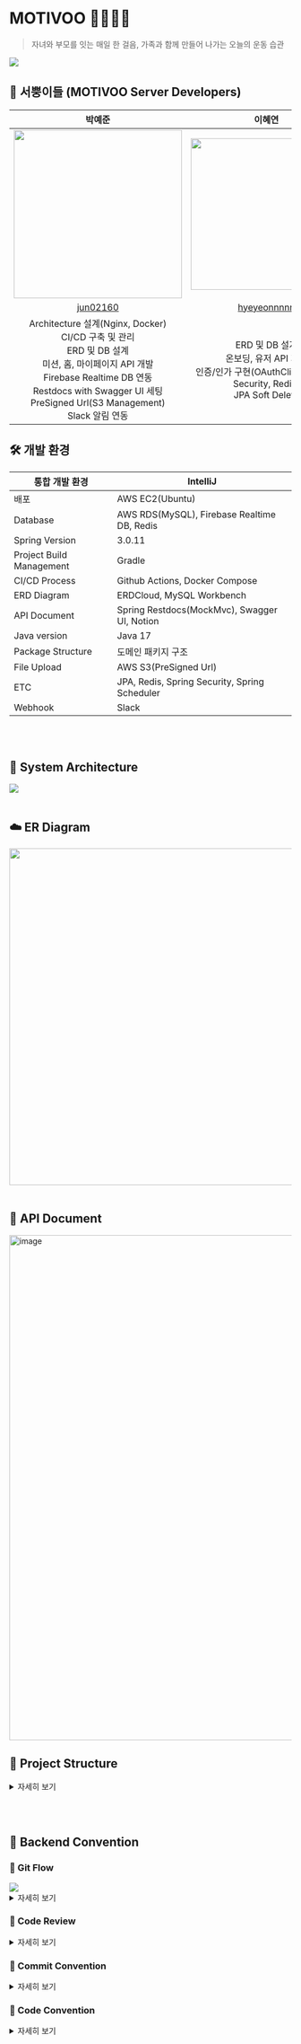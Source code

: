 # MOTIVOO 🏋🏻‍♀️💨

> 자녀와 부모를 잇는 매일 한 걸음, 가족과 함께 만들어 나가는 오늘의 운동 습관
>

<img src="https://github.com/Team-Motivoo/Motivoo-Server/assets/80024278/e87b6c2d-2bdf-4da7-9d02-8227f159a4f2">



## 🥕 서뿡이들 (MOTIVOO Server Developers)

|                                                                                                  박예준                                                                                                  |                                                             이혜연                                                              |                                      조찬우                                      |
|:-----------------------------------------------------------------------------------------------------------------------------------------------------------------------------------------------------:|:----------------------------------------------------------------------------------------------------------------------------:|:-----------------------------------------------------------------------------:|
|                                                             <img src="https://github.com/Team-Motivoo/Motivoo-Server/assets/80024278/17bd3b2f-9ee5-4400-997d-d89a81a6f676" width="300"/>                                                             | <img src="https://github.com/Team-Motivoo/Motivoo-Server/assets/80024278/d067272c-ab0b-44d7-8628-b11a7d76758b" width="270"/> | <img src="https://github.com/Team-Motivoo/Motivoo-Server/assets/80024278/156e2625-786e-4b5b-8095-5131440a3c67" width="300"/> |
|                                                                                [jun02160](https://github.com/jun02160)                                                                                |                                        [hyeyeonnnnn](https://github.com/hyeyeonnnnn)                                         |                  [oownahcohc](https://github.com/oownahcohc)                  |
| Architecture 설계(Nginx, Docker)<br/>CI/CD 구축 및 관리<br/>ERD 및 DB 설계<br/>미션, 홈, 마이페이지 API 개발<br/>Firebase Realtime DB 연동<br/>Restdocs with Swagger UI 세팅</br>PreSigned Url(S3 Management)<br/>Slack 알림 연동 |             ERD 및 DB 설계<br/>온보딩, 유저 API 개발<br/>인증/인가 구현(OAuthClient, Spring Security, Redis)<br/>JPA Soft Delete             |            ERD 및 DB 설계<br/>JPA Query Inspector<br/>            |                                                                                                                                 |




## 🛠️ 개발 환경
| 통합 개발 환경                 | IntelliJ                                      |
|--------------------------|-----------------------------------------------|
| 배포                       | AWS EC2(Ubuntu)                               |
| Database                 | AWS RDS(MySQL), Firebase Realtime DB, Redis   |
| Spring Version           | 3.0.11                                        |
| Project Build Management | Gradle                                        |
| CI/CD Process            | Github Actions, Docker Compose                |
| ERD Diagram              | ERDCloud, MySQL Workbench                     |
| API Document             | Spring Restdocs(MockMvc), Swagger UI, Notion  |
| Java version             | Java 17                                       |
| Package Structure        | 도메인 패키지 구조                                    |
| File Upload              | AWS S3(PreSigned Url)                         |
| ETC                      | JPA, Redis, Spring Security, Spring Scheduler |
| Webhook                  | Slack                                         |

<br/><br/>


## 🔧 System Architecture
<img src="https://github.com/Team-Motivoo/Motivoo-Server/assets/80024278/c557f8ff-1d10-4b9c-82fa-057f85c52caf" />
<br/><br/>

## ☁️ ER Diagram
<img width=600 src="https://github.com/Team-Motivoo/Motivoo-Server/assets/80024278/fcc46c18-c238-4e00-84fc-2dc7c905470a">
<br/><br/>

## 📄 API Document
<img width="900" alt="image" src="https://github.com/Team-Motivoo/Motivoo-Server/assets/80024278/c8162be6-8855-4486-be6f-1bd1c4b7485e">


## 📂 Project Structure

<details>
<summary>자세히 보기</summary>
<div markdown="1">


```yaml
📂 Motivoo-Server

🗂 src
    🗂 main
        🗂 java/sopt/org/motivooServer
            📁 domain
                🗂 auth    // 인증, 인가 관련 로직
                    🗂 config
                    🗂 controller
                    🗂 dto
                      🗂 redis
                      🗂 request
                      🗂 response
                    🗂 repository
                🗂 common   // BaseTimeEntity (createdAt, updatedAt)
                🗂 health   // Health 
                    🗂 controller
                    🗂 dto
                      🗂 request
                      🗂 response
                    🗂 entity
                    🗂 exception
                    🗂 repository
                    🗂 service
                🗂 mission   // Mission, UserMission, UserMissionChoices, MissioQuest 테이블
                    🗂 controller
                    🗂 dto
                      🗂 request
                      🗂 response
                    🗂 entity
                    🗂 exception
                    🗂 repository
                    🗂 service
                🗂 parentchild  // Parentchild 부모-자녀 관계 테이블
                    🗂 controller
                    🗂 dto
                      🗂 request
                      🗂 response
                    🗂 entity
                    🗂 exception
                    🗂 repository
                    🗂 service
                🗂 user       // User 
                    🗂 controller
                    🗂 dto
                      🗂 request
                      🗂 response
                    🗂 entity
                    🗂 exception
                    🗂 repository
                    🗂 service
            📁 global 
                🗂 advice     // 예외 핸들러
                🗂 config
                    🗂 swagger
                🗂 external    // 외부 연동
                    🗂 firebase
                      🗂 config
                    🗂 s3
                      🗂 config
                    🗂 slack
                🗂 healthcheck  // 헬스체크 API
                🗂 response     // 공통 응답 클래스 관리
        🗂 resources
            application.yaml
            application-local.yaml
            application-dev.yaml
            🗂 static
              🗂 docs

    🗂 test 
        🗂 java/sopt/org/motivooServer
          🗂 controller   // API 문서화를 위한 컨트롤러 테스트
          🗂 fixture      // 테스트용 Entity, DTO 객체 Fixture 관리
          🗂 util
```



</div>
</details>

<br/><br/>

## 📓 Backend Convention

### 👣 Git Flow

<img src="https://github.com/Team-Motivoo/Motivoo-Server/assets/80024278/2619fc0c-1b14-4abe-9407-43219fca9e71">

<details>
<summary>자세히 보기</summary>
<div markdown="1">

> **🔗 master, release, develop, feature, hotfix**

`master` : 최최최최최최종본 - stable all the time

`release` : 이번 릴리즈를 위한 브랜치

`develop` : 우리가 개발하면서 코드를 모을 공간, 배포하기 전까지는 이게 default로 하여 PR은 여기로 날립니다. (for 다음 릴리즈)

`feat` : 기능을 개발하면서 각자가 사용할 브랜치 (이슈 단위)
- Git flow 전략에 따라 → “**feat/#이슈번호-구현하려는기능**” 형식으로

    ex. feat/#3-social_login, feat/#8-slack_api

`fix` : 오류사항, 버그 해결 및 로직 일부 수정 시 사용할 브랜치 (이슈 단위)

`refactor` : 기능의 변경 없이 구조 개선 및 코드 리팩토링 시 사용할 브랜치 (이슈 단위)

`test` : 개인 연습 브랜치

`study` : 공부용 브랜치    ex. study/yejun

</div>
</details>

### 👣️ Code Review

<details>
<summary>자세히 보기</summary>
<div markdown="1">
    
#### Convention
> P1: 꼭 반영해주세요 (Request changes)<br/>
> P2: 적극적으로 고려해주세요 (Request changes)<br/>
> P3: 웬만하면 반영해 주세요 (Comment)<br/>
> P4: 반영해도 좋고 넘어가도 좋습니다 (Approve)<br/>
> P5: 그냥 사소한 의견입니다 (Approve)
>

#### Rule
- 서로 상대 실수 한 것 없는지 귀찮아도 꼭 읽어보기
- 긍정적인 코멘트 적극적으로 남겨주기
- 우선순위 반영한 코드리뷰 진행하기 ex.`[P1] 이건 꼭 반영해주셔야해요!`

</div>
</details>

### 👣 Commit Convention

<details>
<summary>자세히 보기</summary>
<div markdown="1">

```
# <타입>: <제목> #이슈번호 형식으로 작성하며 제목은 최대 50글자 정도로만 입력
# 제목을 아랫줄에 작성, 제목 끝에 마침표 금지, 무엇을 했는지 명확하게 작성

################
# 본문(추가 설명)을 아랫줄에 작성

################
# 꼬릿말(footer)을 아랫줄에 작성 (관련된 이슈 번호 등 추가)

################
# 아이콘	코드	     설명
# 🎨 style:      코드의 구조/형태 개선
# 🔥 remove:      코드/파일 삭제
# 🐛 bugfix:      버그 수정
# 🚑 hotfix:      긴급 수정
# ✨ feat:      새로운 기능 구현
# 📝 docs:      문서 추가/수정
# 🎉 init:      프로젝트 시작
# ✅ test:      테스트 추가/수정
# 🔖 release:      릴리즈/버전 태그
# 🔧 chore:      동작에 영향 없는 코드 or 변경 없는 변경사항(주석 추가 등) or 디렉토리 구조 변경
# ♻️  refactor:      코드 리팩토링, 전면 수정
# ⚡️ fix:      간단한 수정
################
```

- 커밋 예시 <br/>
  🎉 init: 프로젝트 시작  → git commit -m "🎉 init: 프로젝트 시작 #1"


- 커밋 단위
  - 세부 기능 기준
  - 기능 우선 순위 정리 파일 참고
  - #이슈번호 붙이는 단위 : **FEAT, FIX, REFACTOR**

    ex. `git commit -m “[FEAT] 로그인 기능 구현 #2”`

</div>
</details>


### 👣 Code Convention

<details>
<summary>자세히 보기</summary>
<div markdown="1">

1. 기본적으로 네이밍은 **누구나 알 수 있는 쉬운 단어**를 선택한다.
1. 변수는 CamelCase를 기본으로 한다.
1. URL, 파일명 등은 kebab-case를 사용한다.
1. 패키지명은 단어가 달라지더라도 무조건 소문자를 사용한다.
1. ENUM이나 상수는 대문자로 네이밍한다.
1. 함수명은 소문자로 시작하고 **동사**로 네이밍한다.
1. 클래스명은 **명사**로 작성하고 UpperCamelCase를 사용한다.
1. 객체 이름을 함수 이름에 중복해서 넣지 않는다. (= 상위 이름을 하위 이름에 중복시키지 않는다.)
1. 컬렉션은 복수형을 사용한다. ex. userMissions (O) userMissionList (X)
1. 이중적인 의미를 가지는 단어는 지양한다.
1. 의도가 드러난다면 되도록 짧은 이름을 선택한다.
1. 함수의 부수효과를 설명한다.
1. LocalDateTime -> xxxAt, LocalDate -> xxxDt로 네이밍
1. 객체를 조회하는 함수는 JPA Repository에서 findXxx 형식의 네이밍 쿼리메소드를 사용하므로 개발자가 작성하는 Service단에서는 되도록이면 getXxx를 사용하자.

</div>
</details>

